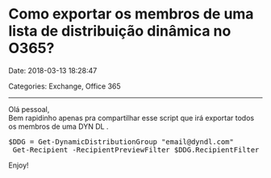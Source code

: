 # Como exportar os membros de uma lista de distribuição dinâmica no O365?

Date: 2018-03-13 18:28:47

Categories: Exchange, Office 365

---


<p>Olá pessoal,<br />Bem rapidinho apenas pra compartilhar esse script que irá exportar todos os membros de uma DYN DL .</p>



<pre class="wp-block-verse">$DDG = Get-DynamicDistributionGroup "email@dyndl.com"<br /> Get-Recipient -RecipientPreviewFilter $DDG.RecipientFilter | select DisplayName, PrimarySmtpAddress, RecipientType | Export-csv ".\$ddg.csv" -NoTypeInformation</pre>



<p>Enjoy!</p>
